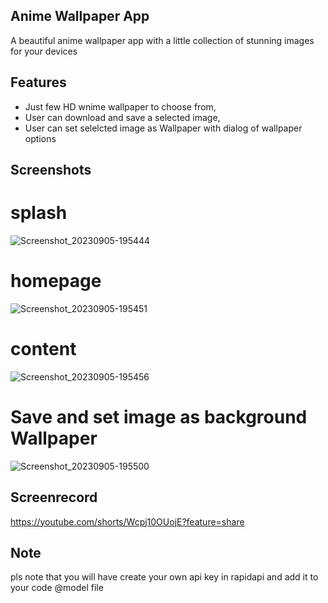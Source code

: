 ## Anime Wallpaper App

A beautiful anime wallpaper app with a little collection of stunning images for your devices

## Features
- Just few HD wnime wallpaper to choose from,
- User can download and save a selected image,
- User can set selelcted image as Wallpaper with dialog of wallpaper options

## Screenshots
# splash
![Screenshot_20230905-195444](https://github.com/obaloluwaobi/Flutter-Anime-Wallapaper-App/assets/101903208/d57c0bd9-c1f8-492d-bd39-54424b718d07)

# homepage
![Screenshot_20230905-195451](https://github.com/obaloluwaobi/Flutter-Anime-Wallapaper-App/assets/101903208/59c23609-6201-4221-ae45-e1bb672b4bcc)

# content
![Screenshot_20230905-195456](https://github.com/obaloluwaobi/Flutter-Anime-Wallapaper-App/assets/101903208/153b0a97-d99e-4375-85b0-82efdd591059)

# Save and set image as background Wallpaper

![Screenshot_20230905-195500](https://github.com/obaloluwaobi/Flutter-Anime-Wallapaper-App/assets/101903208/f1070e49-4e52-4361-afbc-c2b2c65e7324)


## Screenrecord

https://youtube.com/shorts/Wcpj10OUojE?feature=share


## Note
pls note that you will have create your own api key in rapidapi and add it to your code @model file
